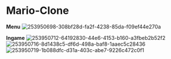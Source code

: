 # Mario-Clone
 
<b>Menu</b>
![253950698-308bf28d-fa2f-4238-85da-f09ef44e270a](https://github.com/uznkaya/Mario-Clone/assets/105919067/39abe3a7-10ea-47f7-9080-e499f9b8b3fd)

<b>Ingame</b>
![253950712-64192830-44e6-4153-b160-a3fbeb2b52f2](https://github.com/uznkaya/Mario-Clone/assets/105919067/b7847d64-0c26-4b64-9bf8-8a10fa906fc4)
![253950716-8d1438c5-df6d-498a-baf8-1aaec5c28436](https://github.com/uznkaya/Mario-Clone/assets/105919067/8063f0ed-7016-4949-904c-9b1dc69fb9d2)
![253950719-1b088dfc-d31a-403c-abe7-9226c472c0f1](https://github.com/uznkaya/Mario-Clone/assets/105919067/6e4081ce-5a55-4c99-9c50-b0706be91022)
